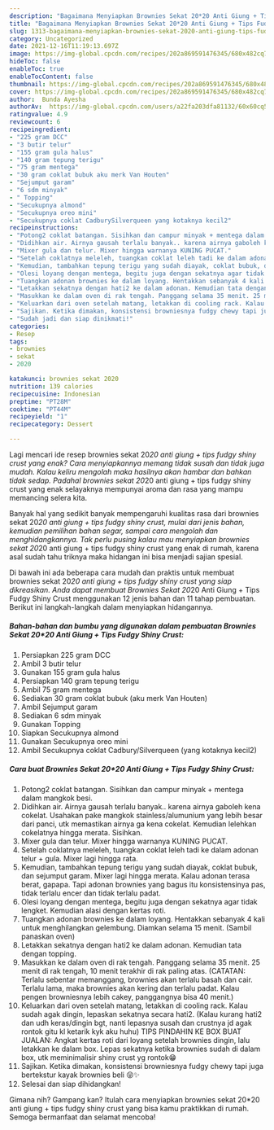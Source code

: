 ```yaml
---
description: "Bagaimana Menyiapkan Brownies Sekat 20*20 Anti Giung + Tips Fudgy Shiny Crust yang Lezat Sekali"
title: "Bagaimana Menyiapkan Brownies Sekat 20*20 Anti Giung + Tips Fudgy Shiny Crust yang Lezat Sekali"
slug: 1313-bagaimana-menyiapkan-brownies-sekat-2020-anti-giung-tips-fudgy-shiny-crust-yang-lezat-sekali
category: Uncategorized
date: 2021-12-16T11:19:13.697Z
image: https://img-global.cpcdn.com/recipes/202a869591476345/680x482cq70/brownies-sekat-2020-anti-giung-tips-fudgy-shiny-crust-foto-resep-utama.jpg
hideToc: false
enableToc: true
enableTocContent: false
thumbnail: https://img-global.cpcdn.com/recipes/202a869591476345/680x482cq70/brownies-sekat-2020-anti-giung-tips-fudgy-shiny-crust-foto-resep-utama.jpg
cover: https://img-global.cpcdn.com/recipes/202a869591476345/680x482cq70/brownies-sekat-2020-anti-giung-tips-fudgy-shiny-crust-foto-resep-utama.jpg
author:  Bunda Ayesha
authorAv:  https://img-global.cpcdn.com/users/a22fa203dfa81132/60x60cq50/avatar.jpg
ratingvalue: 4.9
reviewcount: 6
recipeingredient:
- "225 gram DCC"
- "3 butir telur"
- "155 gram gula halus"
- "140 gram tepung terigu"
- "75 gram mentega"
- "30 gram coklat bubuk aku merk Van Houten"
- "Sejumput garam"
- "6 sdm minyak"
- " Topping"
- "Secukupnya almond"
- "Secukupnya oreo mini"
- "Secukupnya coklat CadburySilverqueen yang kotaknya kecil2"
recipeinstructions:
- "Potong2 coklat batangan. Sisihkan dan campur minyak + mentega dalam mangkok besi."
- "Didihkan air. Airnya gausah terlalu banyak.. karena airnya gaboleh kena cokelat. Usahakan pake mangkok stainless/alumunium yang lebih besar dari panci, utk memastikan airnya ga kena cokelat. Kemudian lelehkan cokelatnya hingga merata. Sisihkan."
- "Mixer gula dan telur. Mixer hingga warnanya KUNING PUCAT."
- "Setelah coklatnya meleleh, tuangkan coklat leleh tadi ke dalam adonan telur + gula. Mixer lagi hingga rata."
- "Kemudian, tambahkan tepung terigu yang sudah diayak, coklat bubuk, dan sejumput garam. Mixer lagi hingga merata. Kalau adonan terasa berat, gapapa. Tapi adonan brownies yang bagus itu konsistensinya pas, tidak terlalu encer dan tidak terlalu padat."
- "Olesi loyang dengan mentega, begitu juga dengan sekatnya agar tidak lengket. Kemudian alasi dengan kertas roti."
- "Tuangkan adonan brownies ke dalam loyang. Hentakkan sebanyak 4 kali untuk menghilangkan gelembung. Diamkan selama 15 menit. (Sambil panaskan oven)"
- "Letakkan sekatnya dengan hati2 ke dalam adonan. Kemudian tata dengan topping."
- "Masukkan ke dalam oven di rak tengah. Panggang selama 35 menit. 25 menit di rak tengah, 10 menit terakhir di rak paling atas. (CATATAN: Terlalu sebentar memanggang, brownies akan terlalu basah dan cair. Terlalu lama, maka brownies akan kering dan terlalu padat. Kalau pengen browniesnya lebih cakey, panggangnya bisa 40 menit.)"
- "Keluarkan dari oven setelah matang, letakkan di cooling rack. Kalau sudah agak dingin, lepaskan sekatnya secara hati2. (Kalau kurang hati2 dan udh keras/dingin bgt, nanti lepasnya susah dan crustnya jd agak rontok gitu kl ketarik kyk aku huhu) TIPS PINDAHIN KE BOX BUAT JUALAN: Angkat kertas roti dari loyang setelah brownies dingin, lalu letakkan ke dalam box. Lepas sekatnya ketika brownies sudah di dalam box, utk meminimalisir shiny crust yg rontok😁"
- "Sajikan. Ketika dimakan, konsistensi browniesnya fudgy chewy tapi juga bertekstur kayak brownies beli 😝✨"
- "Sudah jadi dan siap dinikmati!"
categories:
- Resep
tags:
- brownies
- sekat
- 2020

katakunci: brownies sekat 2020 
nutrition: 139 calories
recipecuisine: Indonesian
preptime: "PT28M"
cooktime: "PT44M"
recipeyield: "1"
recipecategory: Dessert

---
```



Lagi mencari ide resep brownies sekat 20*20 anti giung + tips fudgy shiny crust yang enak? Cara menyiapkannya memang tidak susah dan tidak juga mudah. Kalau keliru mengolah maka hasilnya akan hambar dan bahkan tidak sedap. Padahal brownies sekat 20*20 anti giung + tips fudgy shiny crust yang enak selayaknya mempunyai aroma dan rasa yang mampu memancing selera kita.


Banyak hal yang sedikit banyak mempengaruhi kualitas rasa dari brownies sekat 20*20 anti giung + tips fudgy shiny crust, mulai dari jenis bahan, kemudian pemilihan bahan segar, sampai cara mengolah dan menghidangkannya. Tak perlu pusing kalau mau menyiapkan brownies sekat 20*20 anti giung + tips fudgy shiny crust yang enak di rumah, karena asal sudah tahu triknya maka hidangan ini bisa menjadi sajian spesial.




Di bawah ini ada beberapa cara mudah dan praktis untuk membuat brownies sekat 20*20 anti giung + tips fudgy shiny crust yang siap dikreasikan. Anda dapat membuat Brownies Sekat 20*20 Anti Giung + Tips Fudgy Shiny Crust menggunakan 12 jenis bahan dan 11 tahap pembuatan. Berikut ini langkah-langkah dalam menyiapkan hidangannya.

<!--inarticleads1-->

##### Bahan-bahan dan bumbu yang digunakan dalam pembuatan Brownies Sekat 20*20 Anti Giung + Tips Fudgy Shiny Crust:

1. Persiapkan 225 gram DCC
1. Ambil 3 butir telur
1. Gunakan 155 gram gula halus
1. Persiapkan 140 gram tepung terigu
1. Ambil 75 gram mentega
1. Sediakan 30 gram coklat bubuk (aku merk Van Houten)
1. Ambil Sejumput garam
1. Sediakan 6 sdm minyak
1. Gunakan  Topping
1. Siapkan Secukupnya almond
1. Gunakan Secukupnya oreo mini
1. Ambil Secukupnya coklat Cadbury/Silverqueen (yang kotaknya kecil2)




<!--inarticleads2-->

##### Cara buat Brownies Sekat 20*20 Anti Giung + Tips Fudgy Shiny Crust:

1. Potong2 coklat batangan. Sisihkan dan campur minyak + mentega dalam mangkok besi.
1. Didihkan air. Airnya gausah terlalu banyak.. karena airnya gaboleh kena cokelat. Usahakan pake mangkok stainless/alumunium yang lebih besar dari panci, utk memastikan airnya ga kena cokelat. Kemudian lelehkan cokelatnya hingga merata. Sisihkan.
1. Mixer gula dan telur. Mixer hingga warnanya KUNING PUCAT.
1. Setelah coklatnya meleleh, tuangkan coklat leleh tadi ke dalam adonan telur + gula. Mixer lagi hingga rata.
1. Kemudian, tambahkan tepung terigu yang sudah diayak, coklat bubuk, dan sejumput garam. Mixer lagi hingga merata. Kalau adonan terasa berat, gapapa. Tapi adonan brownies yang bagus itu konsistensinya pas, tidak terlalu encer dan tidak terlalu padat.
1. Olesi loyang dengan mentega, begitu juga dengan sekatnya agar tidak lengket. Kemudian alasi dengan kertas roti.
1. Tuangkan adonan brownies ke dalam loyang. Hentakkan sebanyak 4 kali untuk menghilangkan gelembung. Diamkan selama 15 menit. (Sambil panaskan oven)
1. Letakkan sekatnya dengan hati2 ke dalam adonan. Kemudian tata dengan topping.
1. Masukkan ke dalam oven di rak tengah. Panggang selama 35 menit. 25 menit di rak tengah, 10 menit terakhir di rak paling atas. (CATATAN: Terlalu sebentar memanggang, brownies akan terlalu basah dan cair. Terlalu lama, maka brownies akan kering dan terlalu padat. Kalau pengen browniesnya lebih cakey, panggangnya bisa 40 menit.)
1. Keluarkan dari oven setelah matang, letakkan di cooling rack. Kalau sudah agak dingin, lepaskan sekatnya secara hati2. (Kalau kurang hati2 dan udh keras/dingin bgt, nanti lepasnya susah dan crustnya jd agak rontok gitu kl ketarik kyk aku huhu) TIPS PINDAHIN KE BOX BUAT JUALAN: Angkat kertas roti dari loyang setelah brownies dingin, lalu letakkan ke dalam box. Lepas sekatnya ketika brownies sudah di dalam box, utk meminimalisir shiny crust yg rontok😁
1. Sajikan. Ketika dimakan, konsistensi browniesnya fudgy chewy tapi juga bertekstur kayak brownies beli 😝✨
1. Selesai dan siap dihidangkan!



Gimana nih? Gampang kan? Itulah cara menyiapkan brownies sekat 20*20 anti giung + tips fudgy shiny crust yang bisa kamu praktikkan di rumah. Semoga bermanfaat dan selamat mencoba!
